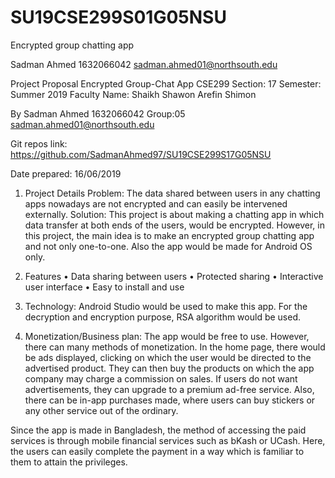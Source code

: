 # SU19CSE299S01G05NSU
Encrypted group chatting app

Sadman Ahmed 
1632066042
sadman.ahmed01@northsouth.edu


Project Proposal
Encrypted Group-Chat App
CSE299
Section: 17
Semester: Summer 2019
Faculty Name: Shaikh Shawon Arefin Shimon

By
Sadman Ahmed
1632066042
Group:05
sadman.ahmed01@northsouth.edu

Git repos link: https://github.com/SadmanAhmed97/SU19CSE299S17G05NSU

Date prepared: 16/06/2019



1.	Project Details
Problem: The data shared between users in any chatting apps nowadays are not encrypted and can easily be intervened externally.
Solution: This project is about making a chatting app in which data transfer at both ends of the users, would be encrypted. However, in this project, the main idea is to make an encrypted group chatting app and not only one-to-one. Also the app would be made for Android OS only. 

2.	Features
•	Data sharing between users 
•	Protected sharing
•	Interactive user interface
•	Easy to install and use

3.	Technology: Android Studio would be used to make this app. For the decryption and encryption purpose, RSA algorithm would be used.

4.	Monetization/Business plan: The app would be free to use. However, there can many methods of monetization. In the home page, there would be ads displayed, clicking on which the user would be directed to the advertised product. They can then buy the products on which the app company may charge a commission on sales. If users do not want advertisements, they can upgrade to a premium ad-free service. Also, there can be in-app purchases made, where users can buy stickers or any other service out of the ordinary.

Since the app is made in Bangladesh, the method of accessing the paid services is through mobile financial services such as bKash or UCash. Here, the users can easily complete the payment in a way which is familiar to them to attain the privileges.
